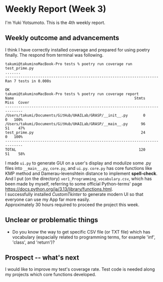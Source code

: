 # Weekly Report (Week 3)  
I'm Yuki Yotsumoto. This is the 4th weekly report.  

## Weekly outcome and advancements   
I think I have correctly installed coverage and prepared for using poetry finally. The respond from terminal was following.  
```
takumi@takuminoMacBook-Pro tests % poetry run coverage run test_prime.py
.......
----------------------------------------------------------------------
Ran 7 tests in 0.000s

OK
takumi@takuminoMacBook-Pro tests % poetry run coverage report
Name                                                       Stmts   Miss  Cover
------------------------------------------------------------------------------
/Users/takumi/Documents/GitHub/UHAILab/GRASP/__init__.py       0      0   100%
/Users/takumi/Documents/GitHub/UHAILab/GRASP/__main__.py      96     51    47%
test_prime.py                                                 24      0   100%
------------------------------------------------------------------------------
TOTAL                                                        120     51    58%
```  
I made ```ui.py``` to generate GUI on a user's display and modulize some .py files into ```__main__.py```, ```core.py```, and ```ui.py```. ```core.py``` has core functions like KMP method and Damerau-levenshtein distance to implement **spell-check**. And I put (on the directory) ```ver1_Programming_vocabulary.csv```, which has been made by myself, referring to some official Python-terms' page https://docs.python.org/ja/3.13/library/functions.html.  
I successfully installed *CustomTkinter* to generate modern UI so that everyone can use my App far more easily.  
Approximately 30 hours required to proceed the project this week.  

## Unclear or problematic things  
- Do you know the way to get specific CSV file (or TXT file) which has vocabulary (espacially related to programming terms, for example 'inf', 'class', and 'return')?  

## Prospect -- what's next  
I would like to improve my test's coverage rate. Test code is needed along my projects which core functions developed.  
